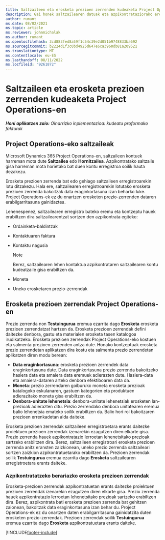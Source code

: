 ```yaml
---
title: Saltzaileen eta erosketa prezioen zerrenden kudeaketa Project Operations-en
description: Gai honek saltzailearen datuak eta azpikontrataziorako erosketa prezioen zerrendak sortzen eta mantentzen lagunduko dizun informazioa eskaintzen du.
author: rumant
ms.date: 08/02/2021
ms.topic: article
ms.reviewer: johnmichalak
ms.author: rumant
ms.openlocfilehash: 3cd883fed8a59f1c54c39e2d051b9748833ba692
ms.sourcegitcommit: b2224d1f3c0bd4925d647e6ca3960db81a209521
ms.translationtype: MT
ms.contentlocale: eu-ES
ms.lasthandoff: 08/11/2022
ms.locfileid: "9261872"
---
```

# <a name="vendor-and-purchase-price-list-management-in-project-operations"></a>Saltzaileen eta erosketa prezioen zerrenden kudeaketa Project Operations-en


_**Honi aplikatzen zaio:** Oinarrizko inplementazioa: kudeatu proformako fakturak_

## <a name="vendors-in-project-operations"></a>Project Operations-eko saltzaileak

Microsoft Dynamics 365 Project Operations-en, saltzaileen kontuek harreman mota dute **Saltzailea** edo **Hornitzailea**. Azpikontratako saltzaile gisa harreman mota horietako bat duen kontu erregistroa soilik hauta dezakezu.

Erosketa prezioen zerrenda bat edo gehiago saltzaileen erregistroarekin lotu ditzakezu. Hala ere, saltzailearen erregistroarekin lotutako erosketa prezioen zerrenda bakoitzak data eraginkortasuna izan beharko luke. Project Operations-ek ez du onartzen erosketen prezio-zerrenden dataren erabilgarritasuna gainidaztea.

Lehenespenez, saltzailearen erregistro bateko eremu eta kontzeptu hauek erabiltzen dira saltzailearentzat sortzen den azpikontrata egiteko:

- Ordainketa-baldintzak
- Kontaktuaren faktura
- Kontaktu nagusia

    > [!NOTE]
    > Berez, saltzailearen lehen kontaktua azpikontrataren saltzailearen kontu kudeatzaile gisa erabiltzen da.

- Moneta
- Uneko erosketaren prezio-zerrendak

## <a name="purchase-price-lists-in-project-operations"></a>Erosketa prezioen zerrendak Project Operations-en

Prezio zerrenda non **Testuingurua** eremua ezarrita dago **Erosketa** erosketa prezioen zerrendatzat hartzen da. Erosketa prezioen zerrendak defini daitezke denbora, gastu eta materialen erosketa tasen katalogoa irudikatzeko. Erosketa prezioen zerrendak Project Operations-eko kostuen eta salmenta prezioen zerrenden antza dute. Honako kontzeptuak erosketa prezio zerrendetan aplikatzen dira kostu eta salmenta prezio zerrendetan aplikatzen diren modu berean:

- **Data eraginkortasuna**: erosketa prezioen zerrendek data eraginkortasuna dute. Data eraginkortasuna prezio zerrenda bakoitzeko hasiera data eta amaiera data eremuek adierazten dute. Hasiera-data eta amaiera-dataren arteko denbora efektiboaren data da.
- **Moneta**: prezio zerrendaren goiburuko moneta erosketa prezioak katalogoko eskulanaren, gastuen kategorien eta produktuen adierazitako moneta gisa erabiltzen da.
- **Denbora-unitate lehenetsia**: denbora-unitate lehenetsiak erosketen lan-prezioak adierazten ditu. Prezio zerrendako denbora unitatearen eremua balio lehenetsia emateko soilik erabiltzen da. Balio hori rol bakoitzaren prezioen errenkadetan alda daiteke.

Erosketa prezioen zerrendak saltzaileen erregistroetara erants daitezke proiektuen prezioen zerrendak izenarekin ezagutzen diren elkarte gisa. Prezio zerrenda hauek azpikontratazio lerroetan lehenetsitako prezioak sartzeko erabiltzen dira. Berez, saltzaileen erregistroari erosketa prezioen zerrenda anitz eransten zaizkionean, uneko prezio zerrenda saltzaileari sortzen zaizkion azpikontratuetarako erabiltzen da. Prezioen zerrendak soilik **Testuingurua** eremua ezarrita dago **Erosketa** saltzailearen erregistroetara erants daiteke.

### <a name="subcontract-specific-purchase-price-lists"></a>Azpikontratatzeko berariazko erosketa prezioen zerrendak

Erosketa-prezioen zerrendak azpikontratuetan erants daitezke proiektuen prezioen zerrendak izenarekin ezagutzen diren elkarte gisa. Prezio zerrenda hauek azpikontratazio lerroetan lehenetsitako prezioak sartzeko erabiltzen dira. Berez, azpikontrata bati erosketa prezioen zerrenda bat gehitzen zaionean, bakoitzak data eraginkortasuna izan behar du. Project Operations-ek ez du onartzen daten erabilgarritasuna gainidatzita duten erosketen prezio-zerrendak. Prezioen zerrendak soilik **Testuingurua** eremua ezarrita dago **Erosketa** azpikontratuetara erants daiteke.

[!INCLUDE[footer-include](../../includes/footer-banner.md)]
